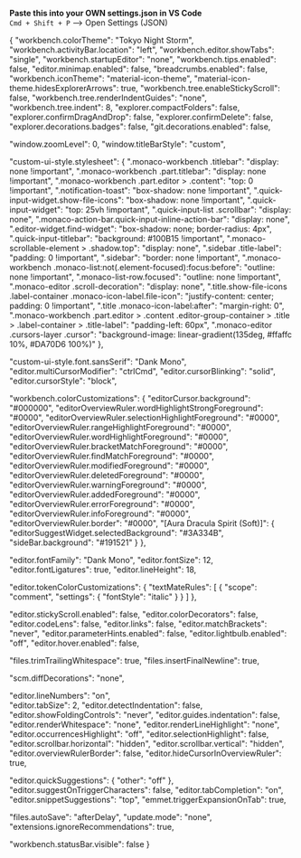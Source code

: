 **Paste this into your OWN settings.json in VS Code**
<br>
`Cmd + Shift + P` --> Open Settings (JSON)

{
  "workbench.colorTheme": "Tokyo Night Storm",
  "workbench.activityBar.location": "left",
  "workbench.editor.showTabs": "single",
  "workbench.startupEditor": "none",
  "workbench.tips.enabled": false,
  "editor.minimap.enabled": false,
  "breadcrumbs.enabled": false,
  "workbench.iconTheme": "material-icon-theme",
  "material-icon-theme.hidesExplorerArrows": true,
  "workbench.tree.enableStickyScroll": false,
  "workbench.tree.renderIndentGuides": "none",
  "workbench.tree.indent": 8,
  "explorer.compactFolders": false,
  "explorer.confirmDragAndDrop": false,
  "explorer.confirmDelete": false,
  "explorer.decorations.badges": false,
  "git.decorations.enabled": false,

  "window.zoomLevel": 0,
  "window.titleBarStyle": "custom",

  "custom-ui-style.stylesheet": {
    ".monaco-workbench .titlebar": "display: none !important",
    ".monaco-workbench .part.titlebar": "display: none !important",
    ".monaco-workbench .part.editor > .content": "top: 0 !important",
    ".notification-toast": "box-shadow: none !important",
    ".quick-input-widget.show-file-icons": "box-shadow: none !important",
    ".quick-input-widget": "top: 25vh !important",
    ".quick-input-list .scrollbar": "display: none",
    ".monaco-action-bar.quick-input-inline-action-bar": "display: none",
    ".editor-widget.find-widget": "box-shadow: none; border-radius: 4px",
    ".quick-input-titlebar": "background: #100B15 !important",
    ".monaco-scrollable-element > .shadow.top": "display: none",
    ".sidebar .title-label": "padding: 0 !important",
    ".sidebar": "border: none !important",
    ".monaco-workbench .monaco-list:not(.element-focused):focus:before": "outline: none !important",
    ".monaco-list-row.focused": "outline: none !important",
    ".monaco-editor .scroll-decoration": "display: none",
    ".title.show-file-icons .label-container .monaco-icon-label.file-icon": "justify-content: center; padding: 0 !important",
    ".title .monaco-icon-label:after": "margin-right: 0",
    ".monaco-workbench .part.editor > .content .editor-group-container > .title > .label-container > .title-label": "padding-left: 60px",
    ".monaco-editor .cursors-layer .cursor": "background-image: linear-gradient(135deg, #ffaffc 10%, #DA70D6 100%)"
  },

  "custom-ui-style.font.sansSerif": "Dank Mono",
  "editor.multiCursorModifier": "ctrlCmd",
  "editor.cursorBlinking": "solid",
  "editor.cursorStyle": "block",

  "workbench.colorCustomizations": {
    "editorCursor.background": "#000000",
    "editorOverviewRuler.wordHighlightStrongForeground": "#0000",
    "editorOverviewRuler.selectionHighlightForeground": "#0000",
    "editorOverviewRuler.rangeHighlightForeground": "#0000",
    "editorOverviewRuler.wordHighlightForeground": "#0000",
    "editorOverviewRuler.bracketMatchForeground": "#0000",
    "editorOverviewRuler.findMatchForeground": "#0000",
    "editorOverviewRuler.modifiedForeground": "#0000",
    "editorOverviewRuler.deletedForeground": "#0000",
    "editorOverviewRuler.warningForeground": "#0000",
    "editorOverviewRuler.addedForeground": "#0000",
    "editorOverviewRuler.errorForeground": "#0000",
    "editorOverviewRuler.infoForeground": "#0000",
    "editorOverviewRuler.border": "#0000",
    "[Aura Dracula Spirit (Soft)]": {
      "editorSuggestWidget.selectedBackground": "#3A334B",
      "sideBar.background": "#191521"
    }
  },

  "editor.fontFamily": "Dank Mono",
  "editor.fontSize": 12,
  "editor.fontLigatures": true,
  "editor.lineHeight": 18,

  "editor.tokenColorCustomizations": {
    "textMateRules": [
      { "scope": "comment", "settings": { "fontStyle": "italic" } }
    ]
  },

  "editor.stickyScroll.enabled": false,
  "editor.colorDecorators": false,
  "editor.codeLens": false,
  "editor.links": false,
  "editor.matchBrackets": "never",
  "editor.parameterHints.enabled": false,
  "editor.lightbulb.enabled": "off",
  "editor.hover.enabled": false,

  "files.trimTrailingWhitespace": true,
  "files.insertFinalNewline": true,

  "scm.diffDecorations": "none",

  "editor.lineNumbers": "on",    
  "editor.tabSize": 2,
  "editor.detectIndentation": false,
  "editor.showFoldingControls": "never",
  "editor.guides.indentation": false,
  "editor.renderWhitespace": "none",
  "editor.renderLineHighlight": "none",
  "editor.occurrencesHighlight": "off",
  "editor.selectionHighlight": false,
  "editor.scrollbar.horizontal": "hidden",
  "editor.scrollbar.vertical": "hidden",
  "editor.overviewRulerBorder": false,
  "editor.hideCursorInOverviewRuler": true,

  "editor.quickSuggestions": { "other": "off" },
  "editor.suggestOnTriggerCharacters": false,
  "editor.tabCompletion": "on",
  "editor.snippetSuggestions": "top",
  "emmet.triggerExpansionOnTab": true,

  "files.autoSave": "afterDelay",
  "update.mode": "none",
  "extensions.ignoreRecommendations": true,

  "workbench.statusBar.visible": false
}
